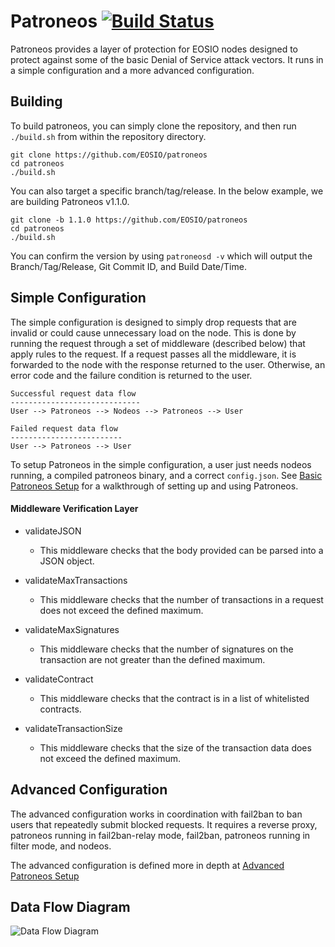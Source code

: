 # Patroneos [![Build Status](https://travis-ci.org/EOSIO/patroneos.svg?branch=master)](https://travis-ci.org/EOSIO/patroneos)

Patroneos provides a layer of protection for EOSIO nodes designed to protect against some of the basic Denial of Service attack vectors. It runs in a simple configuration and a more advanced configuration.

## Building
To build patroneos, you can simply clone the repository, and then run `./build.sh` from within the repository directory.

```
git clone https://github.com/EOSIO/patroneos
cd patroneos
./build.sh
```

You can also target a specific branch/tag/release. In the below example, we are building Patroneos v1.1.0.
```
git clone -b 1.1.0 https://github.com/EOSIO/patroneos
cd patroneos
./build.sh
```

You can confirm the version by using `patroneosd -v` which will output the Branch/Tag/Release, Git Commit ID, and Build Date/Time.

## Simple Configuration
The simple configuration is designed to simply drop requests that are invalid or could cause unnecessary load on the node. This is done by running the request through a set of middleware (described below) that apply rules to the request. If a request passes all the middleware, it is forwarded to the node with the response returned to the user. Otherwise, an error code and the failure condition is returned to the user.

```
Successful request data flow
-----------------------------
User --> Patroneos --> Nodeos --> Patroneos --> User
```
```
Failed request data flow
-------------------------
User --> Patroneos --> User
```

To setup Patroneos in the simple configuration, a user just needs nodeos running, a compiled patroneos binary, and a correct `config.json`. See [Basic Patroneos Setup](TUTORIAL-SIMPLE.md) for a walkthrough of setting up and using Patroneos.

#### Middleware Verification Layer

* validateJSON
    * This middleware checks that the body provided can be parsed into a JSON object.

* validateMaxTransactions
    * This middleware checks that the number of transactions in a request does not exceed the defined maximum.

* validateMaxSignatures
    * This middleware checks that the number of signatures on the transaction are not greater than the defined maximum.

* validateContract
    * This middleware checks that the contract is in a list of whitelisted contracts.

* validateTransactionSize
    * This middleware checks that the size of the transaction data does not exceed the defined maximum.

## Advanced Configuration
The advanced configuration works in coordination with fail2ban to ban users that repeatedly submit blocked requests. It requires a reverse proxy, patroneos running in fail2ban-relay mode, fail2ban, patroneos running in filter mode, and nodeos.

The advanced configuration is defined more in depth at [Advanced Patroneos Setup](TUTORIAL-ADVANCED.md)

## Data Flow Diagram

![Data Flow Diagram](patroneos-diagram.png "Patroneos Data Flow Diagram")
